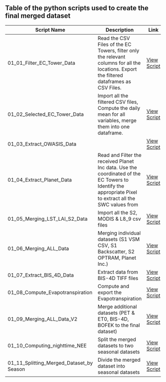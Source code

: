 ## Table of the python scripts used to create the final merged dataset

| Script Name | Description | Link |
|------------|------------|-------------|
| 01_01_Filter_EC_Tower_Data  | Read the CSV Files of the EC Towers, filter only the relevant columns for all the locations. Export the filtered dataframes as CSV Files. | [View Script](https://github.com/robduos/Master_Thesis/blob/main/01_Data_Pre_Processing/01_01_Filter_EC_Tower_Data.R) |
| 01_02_Selected_EC_Tower_Data  | Import all the filtered CSV files, Compute the daily mean for all variables, merge them into one dataframe. | [View Script](https://github.com/robduos/Master_Thesis/blob/main/01_Data_Pre_Processing/01_02_Selected_EC_Tower_Data.R) |
| 01_03_Extract_OWASIS_Data | | [View Script](https://github.com/robduos/Master_Thesis/blob/main/01_Data_Pre_Processing/01_03_Extract_OWASIS_Data.R) |
| 01_04_Extract_Planet_Data | Read and Filter the received Planet Inc data. Use the coordinated of the EC Towers to Identify the appropriate Pixel to extract all the SWC values from | [View Script](https://github.com/robduos/Master_Thesis/blob/main/01_Data_Pre_Processing/01_04_Read_Filter_Planet_Data.R) |
| 01_05_Merging_LST_LAI_S2_Data | Import all the S2, MODIS & L8_9 csv files | [View Script](https://github.com/robduos/Master_Thesis/blob/main/01_Data_Pre_Processing/01_05_Merging_LST_LAI_S2_Data.R) |
| 01_06_Merging_ALL_Data | Merging individual datasets (S1 VSM CSV, S1 Backscatter, S2 OPTRAM, Planet Inc.) | [View Script](https://github.com/robduos/Master_Thesis/blob/main/01_Data_Pre_Processing/01_06_Merging_All_Data.R) |
| 01_07_Extract_BIS_4D_Data | Extract data from BIS-4D TIFF files | [View Script](https://github.com/robduos/Master_Thesis/blob/main/01_Data_Pre_Processing/01_07_Extract_BIS_4D_Data.R) |
| 01_08_Compute_Evapotranspiration | Compute and export the Evapotranspiration| [View Script](https://github.com/robduos/Master_Thesis/blob/main/01_Data_Pre_Processing/01_08_Compute_Evapotranspiration.ipynb) |
| 01_09_Merging_ALL_Data_V2 | Merge additional datasets (PET & ET0, BIS-4D, BOFEK to the final dataset) | [View Script](https://github.com/robduos/Master_Thesis/blob/main/01_Data_Pre_Processing/01_09_Merging_ALL_Data_V2.ipynb) |
| 01_10_Computing_nighttime_NEE | Split the merged datasets to two seasonal datasets | [View Script](https://github.com/robduos/Master_Thesis/blob/main/01_Data_Pre_Processing/01_10_Computing_nighttime_NEE.ipynb) |
| 01_11_Splitting_Merged_Dataset_by Season | Divide the merged dataset into seasonal datasets  | [View Script](https://github.com/robduos/Master_Thesis/blob/main/01_Data_Pre_Processing/01_11_Splitting_Merged_Dataset_by%20Season.ipynb) |